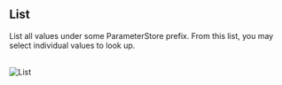 
## List

List all values under some ParameterStore prefix. From this list, you may select individual values to look up.

<br/>![List](/images/gifs/list.gif)<br/>